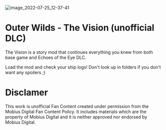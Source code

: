 ![image_2022-07-25_12-37-41](https://user-images.githubusercontent.com/106444732/180857228-e5cc7eb7-6139-415f-9a08-cc3625112f2a.png)

# Outer Wilds - The Vision (unofficial DLC)
The Vision is a story mod that continues everything you knew from both base game and Echoes of the Eye DLC.

Load the mod and check your ship logs! Don't look up in folders if you don't want any spoilers ;) 

# Disclamer 

This work is unofficial Fan Content created under permission from the Mobius Digital Fan Content Policy. It includes materials which are the property of Mobius Digital and it is neither approved nor endorsed by Mobius Digital.

